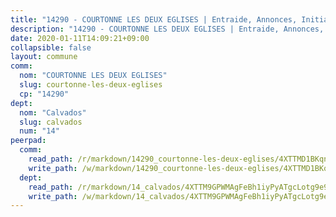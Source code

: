 ```yaml
---
title: "14290 - COURTONNE LES DEUX EGLISES | Entraide, Annonces, Initiatives"
description: "14290 - COURTONNE LES DEUX EGLISES | Entraide, Annonces, Initiatives"
date: 2020-01-11T14:09:21+09:00
collapsible: false
layout: commune
comm:
  nom: "COURTONNE LES DEUX EGLISES"
  slug: courtonne-les-deux-eglises
  cp: "14290"
dept:
  nom: "Calvados"
  slug: calvados
  num: "14"
peerpad:
  comm:
    read_path: /r/markdown/14290_courtonne-les-deux-eglises/4XTTMD1BKqntN4n6G57pnSZVdVBWtNu3TNafZUquVucNGJzjp
    write_path: /w/markdown/14290_courtonne-les-deux-eglises/4XTTMD1BKqntN4n6G57pnSZVdVBWtNu3TNafZUquVucNGJzjp-K3TgUELvkMYQ1itPk8SJ2WGpwyTpagQdBiGRFBcinbKkVGpnXs7KM96ZYsMChtVDQNgkdw2LeBdHnvxcQBv4cGCsDxyaa7ME8pJ3PfRtF1hg7fNpCYzUQs2wGF2YBzL6psJRzasp
  dept:
    read_path: /r/markdown/14_calvados/4XTTM9GPWMAgFeBh1iyPyATgcLotg9e9APJpQBEyY3RZiUwJ6
    write_path: /w/markdown/14_calvados/4XTTM9GPWMAgFeBh1iyPyATgcLotg9e9APJpQBEyY3RZiUwJ6-K3TgUXWJAT2cYJ9ZstQphkkm2za8um5GwwXsivqaDFTgbhMDcHaRXnT3h69szAqCyvWcFfDim5fkwc6CXdUtyvPpirbD1TPAb6xCxpPN6dR3zzDRe29YehQYbhZdjvZYkgztJYvi
---
```



